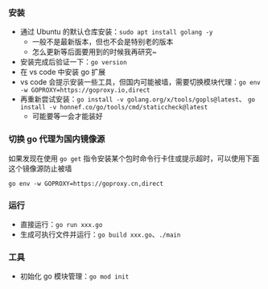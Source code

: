 ### 安装
* 通过 Ubuntu 的默认仓库安装：`sudo apt install golang -y`
    * 一般不是最新版本，但也不会是特别老的版本
    * 怎么更新等后面要用到的时候我再研究~
* 安装完成后验证一下：`go version`
* 在 vs code 中安装 go 扩展
* vs code 会提示安装一些工具，但国内可能被墙，需要切换模块代理：`go env -w GOPROXY=https://goproxy.io,direct`
* 再重新尝试安装：`go install -v golang.org/x/tools/gopls@latest`、
`go install -v honnef.co/go/tools/cmd/staticcheck@latest`
    * 可能要等一会才能装好

### 切换 go 代理为国内镜像源
如果发现在使用 `go get` 指令安装某个包时命令行卡住或提示超时，可以使用下面这个镜像源防止被墙

`go env -w GOPROXY=https://goproxy.cn,direct`

### 运行
* 直接运行：`go run xxx.go`
* 生成可执行文件并运行：`go build xxx.go`、`./main`

### 工具
* 初始化 go 模块管理：`go mod init`